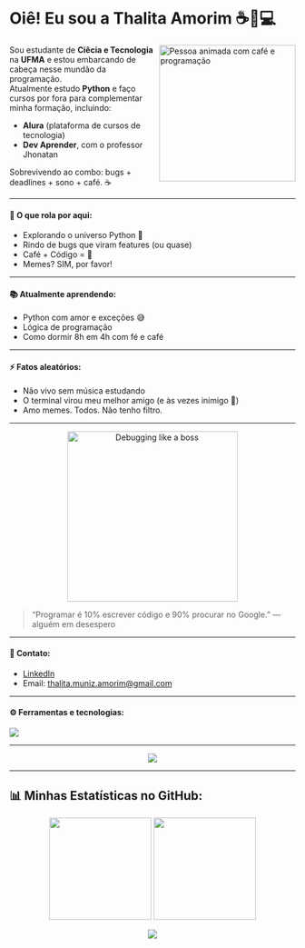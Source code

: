 # Oiê! Eu sou a Thalita Amorim ☕🧠💻

<img align="right" src="https://media.giphy.com/media/3oriO7A7bt1wsEP4cw/giphy.gif" width="240" alt="Pessoa animada com café e programação">

Sou estudante de **Ciêcia e Tecnologia** na **UFMA** e estou embarcando de cabeça nesse mundão da programação.  
Atualmente estudo **Python** e faço cursos por fora para complementar minha formação, incluindo:
- **Alura** (plataforma de cursos de tecnologia)
- **Dev Aprender**, com o professor Jhonatan

Sobrevivendo ao combo: bugs + deadlines + sono + café. ☕

---

#### 🧠 O que rola por aqui:
- Explorando o universo Python 🐍
- Rindo de bugs que viram features (ou quase)
- Café + Código = 💜
- Memes? SIM, por favor!

---

#### 📚 Atualmente aprendendo:
- Python com amor e exceções 😅
- Lógica de programação
- Como dormir 8h em 4h com fé e café

---

#### ⚡ Fatos aleatórios:
- Não vivo sem música estudando
- O terminal virou meu melhor amigo (e às vezes inimigo 👀)
- Amo memes. Todos. Não tenho filtro.

---

<p align="center">
  <img src="https://media.giphy.com/media/13HgwGsXF0aiGY/giphy.gif" width="300" alt="Debugging like a boss">
</p>

> “Programar é 10% escrever código e 90% procurar no Google.” — alguém em desespero

---

#### 💼 Contato:
- [LinkedIn](https://www.linkedin.com/in/thalita-amorim-a10b042a9/)
- Email: thalita.muniz.amorim@gmail.com

---

#### ⚙️ Ferramentas e tecnologias:
<img src="https://skillicons.dev/icons?i=python,vscode,git,github,macos" />

---

<p align="center">
  <img src="https://readme-typing-svg.herokuapp.com?font=Fira+Code&size=20&pause=1000&color=00F7FF&center=true&vCenter=true&width=435&lines=Codando+com+caf%C3%A9+na+veia...;100%+memes+%2C+bugs+e+vit%C3%B3rias.">
</p>

---

## 📊 Minhas Estatísticas no GitHub:

<div align="center">
  <img height="180em" src="https://github-readme-stats.vercel.app/api?username=thalitamamorim&show_icons=true&theme=radical&include_all_commits=true&count_private=true" />
  <img height="180em" src="https://github-readme-stats.vercel.app/api/top-langs/?username=thalitamamorim&layout=compact&langs_count=7&theme=radical" />
</div>

<p align="center">
  <img src="https://github-profile-summary-cards.vercel.app/api/cards/profile-details?username=thalitamamorim&theme=tokyonight" />
</p>




